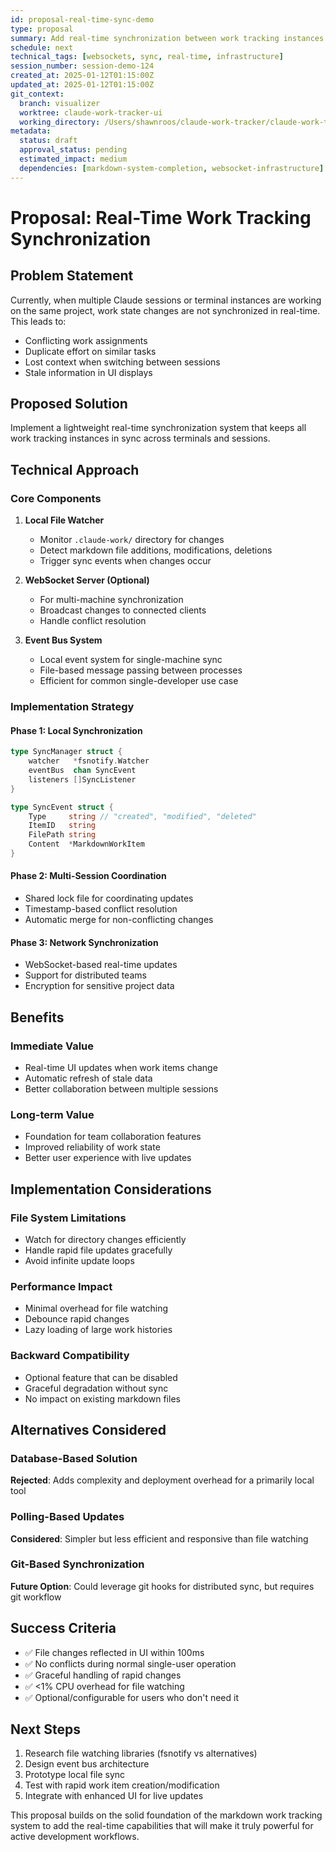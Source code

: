 ```yaml
---
id: proposal-real-time-sync-demo
type: proposal
summary: Add real-time synchronization between work tracking instances across multiple terminals
schedule: next
technical_tags: [websockets, sync, real-time, infrastructure]
session_number: session-demo-124
created_at: 2025-01-12T01:15:00Z
updated_at: 2025-01-12T01:15:00Z
git_context:
  branch: visualizer
  worktree: claude-work-tracker-ui
  working_directory: /Users/shawnroos/claude-work-tracker/claude-work-tracker-ui
metadata:
  status: draft
  approval_status: pending
  estimated_impact: medium
  dependencies: [markdown-system-completion, websocket-infrastructure]
---
```


# Proposal: Real-Time Work Tracking Synchronization

## Problem Statement

Currently, when multiple Claude sessions or terminal instances are working on the same project, work state changes are not synchronized in real-time. This leads to:

- Conflicting work assignments
- Duplicate effort on similar tasks  
- Lost context when switching between sessions
- Stale information in UI displays

## Proposed Solution

Implement a lightweight real-time synchronization system that keeps all work tracking instances in sync across terminals and sessions.

## Technical Approach

### Core Components

1. **Local File Watcher**
   - Monitor `.claude-work/` directory for changes
   - Detect markdown file additions, modifications, deletions
   - Trigger sync events when changes occur

2. **WebSocket Server (Optional)**
   - For multi-machine synchronization
   - Broadcast changes to connected clients
   - Handle conflict resolution

3. **Event Bus System**
   - Local event system for single-machine sync
   - File-based message passing between processes
   - Efficient for common single-developer use case

### Implementation Strategy

#### Phase 1: Local Synchronization
```go
type SyncManager struct {
    watcher   *fsnotify.Watcher
    eventBus  chan SyncEvent
    listeners []SyncListener
}

type SyncEvent struct {
    Type     string // "created", "modified", "deleted"
    ItemID   string
    FilePath string
    Content  *MarkdownWorkItem
}
```

#### Phase 2: Multi-Session Coordination
- Shared lock file for coordinating updates
- Timestamp-based conflict resolution
- Automatic merge for non-conflicting changes

#### Phase 3: Network Synchronization
- WebSocket-based real-time updates
- Support for distributed teams
- Encryption for sensitive project data

## Benefits

### Immediate Value
- Real-time UI updates when work items change
- Automatic refresh of stale data
- Better collaboration between multiple sessions

### Long-term Value
- Foundation for team collaboration features
- Improved reliability of work state
- Better user experience with live updates

## Implementation Considerations

### File System Limitations
- Watch for directory changes efficiently
- Handle rapid file updates gracefully
- Avoid infinite update loops

### Performance Impact
- Minimal overhead for file watching
- Debounce rapid changes
- Lazy loading of large work histories

### Backward Compatibility
- Optional feature that can be disabled
- Graceful degradation without sync
- No impact on existing markdown files

## Alternatives Considered

### Database-Based Solution
**Rejected**: Adds complexity and deployment overhead for a primarily local tool

### Polling-Based Updates
**Considered**: Simpler but less efficient and responsive than file watching

### Git-Based Synchronization
**Future Option**: Could leverage git hooks for distributed sync, but requires git workflow

## Success Criteria

- ✅ File changes reflected in UI within 100ms
- ✅ No conflicts during normal single-user operation  
- ✅ Graceful handling of rapid changes
- ✅ <1% CPU overhead for file watching
- ✅ Optional/configurable for users who don't need it

## Next Steps

1. Research file watching libraries (fsnotify vs alternatives)
2. Design event bus architecture
3. Prototype local file sync
4. Test with rapid work item creation/modification
5. Integrate with enhanced UI for live updates

This proposal builds on the solid foundation of the markdown work tracking system to add the real-time capabilities that will make it truly powerful for active development workflows.